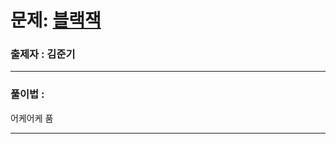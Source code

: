 # 문제: [블랙잭][link]

[link]: https://www.acmicpc.net/problem/2798

### 출제자 : 김준기

---
### 풀이법 : 

어케어케 품

---